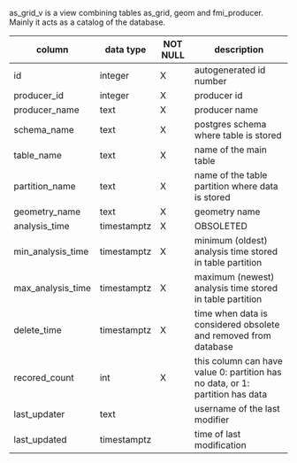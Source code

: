 as_grid_v is a view combining tables as_grid, geom and fmi_producer. Mainly it acts as a catalog of the database.

| column | data type | NOT NULL | description |
|---|---|---|---|
| id | integer | X | autogenerated id number |
| producer_id | integer | X | producer id | 
| producer_name | text | X | producer name | 
| schema_name | text | X | postgres schema where table is stored |
| table_name | text | X | name of the main table |
| partition_name | text | X | name of the table partition where data is stored |
| geometry_name | text | X | geometry name | 
| analysis_time | timestamptz | X | OBSOLETED | |
| min_analysis_time | timestamptz | X | minimum (oldest) analysis time stored in table partition |
| max_analysis_time | timestamptz | X | maximum (newest) analysis time stored in table partition |
| delete_time | timestamptz | X | time when data is considered obsolete and removed from database |
| recored_count | int | X | this column can have value 0: partition has no data, or 1: partition has data |
| last_updater | text | | username of the last modifier | |
| last_updated | timestamptz | | time of last modification | |
